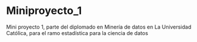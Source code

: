 # Miniproyecto_1
Mini proyecto 1, parte del diplomado en Minería de datos en La Universidad Católica, para el ramo estadística para la ciencia de datos
